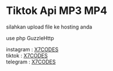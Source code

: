 # Tiktok Api MP3 MP4
silahkan upload file ke hosting anda 

use php GuzzleHttp

instagram : <a href="https://instagram.com/x7codes">X7CODES</a><br>
tiktok : <a href="https://tiktok.com/@x7codes">X7CODES</a> <br>
telegram : <a href="https://t.me/x7codech">X7CODES</a> <br>
